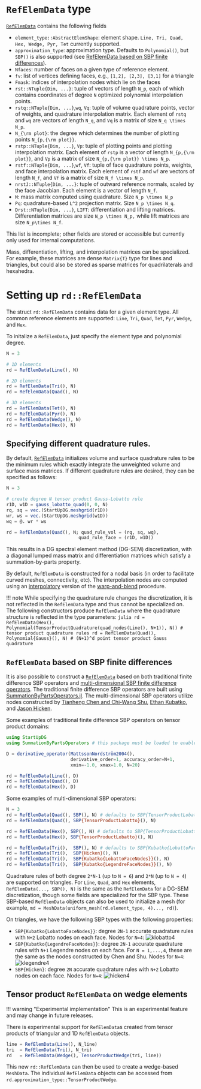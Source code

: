 # `RefElemData` type

[`RefElemData`](@ref) contains the following fields
* `element_type::AbstractElemShape`: element shape. `Line, Tri, Quad, Hex, Wedge, Pyr, Tet` currently supported.
* `approximation_type`: approximation type. Defaults to `Polynomial()`, but `SBP()` is also supported (see [RefElemData based on SBP finite differences](@ref)).
* `Nfaces`: number of faces on a given type of reference element.
* `fv`: list of vertices defining faces, e.g., `[1,2], [2,3], [3,1]` for a triangle
* `Fmask`: indices of interpolation nodes which lie on the faces
* `rst::NTuple{Dim, ...}`: tuple of vectors of length `N_p`, each of which contains coordinates of degree ``N`` optimized polynomial interpolation points.
* `rstq::NTuple{Dim, ...}`,`wq`, `Vq`: tuple of volume quadrature points, vector of weights, and quadrature interpolation matrix. Each element of `rstq` and `wq` are vectors of length ``N_q``, and `Vq` is a matrix of size ``N_q \times N_p``.
* `N_{\rm plot}`: the degree which determines the number of plotting points ``N_{p,{\rm plot}}``.
* `rstp::NTuple{Dim, ...}`, `Vp`: tuple of plotting points and plotting interpolation matrix. Each element of `rstp` is a vector of length ``N_{p,{\rm plot}}``, and `Vp` is a matrix of size ``N_{p,{\rm plot}} \times N_p``.
* `rstf::NTuple{Dim, ...}`,`wf`, `Vf`: tuple of face quadrature points, weights, and face interpolation matrix. Each element of `rstf` and `wf` are vectors of length ``N_f``, and `Vf` is a matrix of size ``N_f \times N_p``.
* `nrstJ::NTuple{Dim, ...}`: tuple of outward reference normals, scaled by the face Jacobian. Each element is a vector of length ``N_f``.
* `M`: mass matrix computed using quadrature. Size ``N_p \times N_p``
* `Pq`: quadrature-based ``L^2`` projection matrix. Size ``N_p \times N_q``.
* `Drst::NTuple{Dim, ...}`, `LIFT`: differentiation and lifting matrices. Differentiation matrices are size ``N_p \times N_p,`` while lift matrices are size ``N_p\times N_f``.

This list is incomplete; other fields are stored or accessible but currently only used for internal computations.

Mass, differentiation, lifting, and interpolation matrices can be specialized. For example, these matrices are dense `Matrix{T}` type for lines and triangles, but could also be stored as sparse matrices for quadrilaterals and hexahedra.

# Setting up `rd::RefElemData`

The struct `rd::RefElemData` contains data for a given element type. All common reference elements are supported: `Line`, `Tri`, `Quad`, `Tet`, `Pyr`, `Wedge`, and `Hex`.

To initalize a `RefElemData`, just specify the element type and polynomial degree.
```julia
N = 3

# 1D elements 
rd = RefElemData(Line(), N)

# 2D elements
rd = RefElemData(Tri(), N)
rd = RefElemData(Quad(), N)

# 3D elements
rd = RefElemData(Tet(), N)
rd = RefElemData(Pyr(), N)
rd = RefElemData(Wedge(), N)
rd = RefElemData(Hex(), N)
```

## Specifying different quadrature rules.

By default, [`RefElemData`](@ref) initializes volume and surface quadrature rules to be the minimum rules which exactly integrate the unweighted volume and surface mass matrices. If different quadrature rules are desired, they can be specified as follows: 
```julia
N = 3

# create degree N tensor product Gauss-Lobatto rule
r1D, w1D = gauss_lobatto_quad(0, 0, N)
rq, sq = vec.(StartUpDG.meshgrid(r1D))
wr, ws = vec.(StartUpDG.meshgrid(w1D))
wq = @. wr * ws

rd = RefElemData(Quad(), N; quad_rule_vol = (rq, sq, wq),  
                           quad_rule_face = (r1D, w1D))
```
This results in a DG spectral element method (DG-SEM) discretization, with a diagonal lumped mass matrix and differentiation matrices which satisfy a summation-by-parts property. 

By default, `RefElemData` is constructed for a nodal basis (in order to facilitate curved meshes, connectivity, etc). The interpolation nodes are computed using an [interpolatory](https://doi.org/10.1137/141000105) version of the [warp-and-blend](https://doi.org/10.1007/s10665-006-9086-6) procedure. 

!!! note
    While specifying the quadrature rule changes the discretization, it is not reflected in the `RefElemData` type and thus cannot be specialized on. The following constructors produce `RefElemData` where the quadrature structure is reflected in the type parameters:
    ```julia
    rd = RefElemData(Hex(), Polynomial(TensorProductQuadrature(quad_nodes(Line(), N+1)), N)) # tensor product quadrature rules
    rd = RefElemData(Quad(), Polynomial{Gauss}(), N) # (N+1)^d point tensor product Gauss quadrature
    ```



## `RefElemData` based on SBP finite differences

It is also possible to construct a [`RefElemData`](@ref) based on both traditional finite difference SBP operators and [multi-dimensional SBP finite difference operators](https://doi.org/10.1137/15M1038360). The traditional finite difference SBP operators are built using [SummationByPartsOperators.jl](https://github.com/ranocha/SummationByPartsOperators.jl). The multi-dimensional SBP operators utilize nodes constructed by [Tianheng Chen and Chi-Wang Shu](https://doi.org/10.1016/j.jcp.2017.05.025), [Ethan Kubatko](https://sites.google.com/site/chilatosu/ethan-bio), and [Jason Hicken](https://doi.org/10.1007/s10915-020-01154-8). 

Some examples of traditional finite difference SBP operators on tensor product domains:
```julia
using StartUpDG
using SummationByPartsOperators # this package must be loaded to enable extension

D = derivative_operator(MattssonNordström2004(), 
                        derivative_order=1, accuracy_order=N+1,
                        xmin=-1.0, xmax=1.0, N=20)

rd = RefElemData(Line(), D) 
rd = RefElemData(Quad(), D)
rd = RefElemData(Hex(), D)
```
Some examples of multi-dimensional SBP operators:
```julia
N = 3
rd = RefElemData(Quad(), SBP(), N) # defaults to SBP{TensorProductLobatto}
rd = RefElemData(Quad(), SBP{TensorProductLobatto}(), N) 

rd = RefElemData(Hex(), SBP(), N) # defaults to SBP{TensorProductLobatto}
rd = RefElemData(Hex(), SBP{TensorProductLobatto}(), N) 

rd = RefElemData(Tri(),  SBP(), N) # defaults to SBP{Kubatko{LobattoFaceNodes}}
rd = RefElemData(Tri(),  SBP{Hicken}(), N) 
rd = RefElemData(Tri(),  SBP{Kubatko{LobattoFaceNodes}}(), N) 
rd = RefElemData(Tri(),  SBP{Kubatko{LegendreFaceNodes}}(), N) 
```
Quadrature rules of both degree `2*N-1` (up to `N = 6`) and `2*N` (up to `N = 4`) are supported on triangles. For `Line`, `Quad`, and `Hex` elements, `RefElemData(..., SBP(), N)` is the same as the `RefElemData` for a DG-SEM discretization, though some fields are specialized for the SBP type. These SBP-based `RefElemData` objects can also be used to initialize a mesh (for example, `md = MeshData(uniform_mesh(rd.element_type, 4)..., rd)`). 

On triangles, we have the following SBP types with the following properties:
* `SBP{Kubatko{LobattoFaceNodes}}`: degree `2N-1` accurate quadrature rules with `N+2` Lobatto nodes on each face. Nodes for `N=4`: 
![klobatto4](assets/kubatko_lobatto_N4.png)
* `SBP{Kubatko{LegendreFaceNodes}}`: degree `2N-1` accurate quadrature rules with `N+1` Legendre nodes on each face. For `N = 1,...,4`, these are the same as the nodes constructed by Chen and Shu. Nodes for `N=4`:
![klegendre4](assets/kubatko_legendre_N4.png)
* `SBP{Hicken}`: degree `2N` accurate quadrature rules with `N+2` Lobatto nodes on each face. Nodes for `N=4`:
![hicken4](assets/hicken_N4.png)

## Tensor product `RefElemData` on wedge elements

!!! warning "Experimental implementation"
    This is an experimental feature and may change in future releases.
    
There is experimental support for `RefElemData`s created from tensor products of triangular and 1D `RefElemData` objects. 
```julia
line = RefElemData(Line(), N_line)
tri  = RefElemData(Tri(), N_tri)
rd   = RefElemData(Wedge(), TensorProductWedge(tri, line))
```
This new `rd::RefElemData` can then be used to create a wedge-based `MeshData`. The individual `RefElemData` objects can be accessed from `rd.approximation_type::TensorProductWedge`. 
